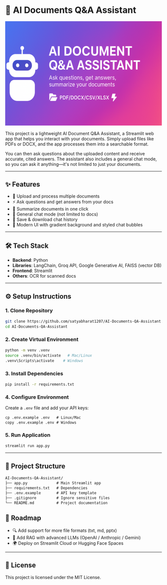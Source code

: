 # 🤖 AI Documents Q&A Assistant

![AI Documents Q&A Assistant Banner](https://github.com/satyabharat1207/AI-Document-QA-Assistant/blob/main/banner.png)

This project is a lightweight AI Document Q&A Assistant, a Streamlit web app that helps you interact with your documents. Simply upload files like PDFs or DOCX, and the app processes them into a searchable format.

You can then ask questions about the uploaded content and receive accurate, cited answers. The assistant also includes a general chat mode, so you can ask it anything—it's not limited to just your documents.

---

## ✨ Features
- 📂 Upload and process multiple documents
- ⚡ Ask questions and get answers from your docs
- 📝 Summarize documents in one click
- 💬 General chat mode (not limited to docs)
- 💾 Save & download chat history
- 🎨 Modern UI with gradient background and styled chat bubbles

---

## 🛠️ Tech Stack
- **Backend**: Python  
- **Libraries**: LangChain, Groq API, Google Generative AI, FAISS (vector DB)  
- **Frontend**: Streamlit  
- **Others**: OCR for scanned docs  

---

## ⚙️ Setup Instructions

### 1. Clone Repository
```bash
git clone https://github.com/satyabharat1207/AI-Documents-QA-Assistant.git
cd AI-Documents-QA-Assistant
```

### 2. Create Virtual Environment
```bash
python -m venv .venv
source .venv/bin/activate   # Mac/Linux
.venv\Scripts\activate    # Windows
```

### 3. Install Dependencies
```bash
pip install -r requirements.txt
```

### 4. Configure Environment
Create a `.env` file and add your API keys:  
```Copy example env file
cp .env.example .env   # Linux/Mac
copy .env.example .env # Windows

```

### 5. Run Application
```bash
streamlit run app.py
```

---

## 📂 Project Structure
```
AI-Documents-QA-Assistant/
├── app.py             # Main Streamlit app
├── requirements.txt   # Dependencies
├── .env.example       # API key template
├── .gitignore         # Ignore sensitive files
└── README.md          # Project documentation
```

## 🚀 Roadmap

- 🔍 Add support for more file formats (txt, md, pptx)
- 🧠 Add RAG with advanced LLMs (OpenAI / Anthropic / Gemini)
- 🌍 Deploy on Streamlit Cloud or Hugging Face Spaces
  
---

## 📜 License
This project is licensed under the MIT License.